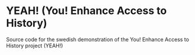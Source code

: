YEAH! (You! Enhance Access to History)
====

Source code for the swedish demonstration of the You! Enhance Access to History project (YEAH!)
